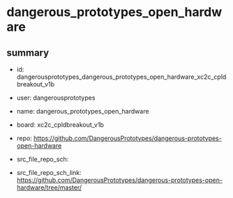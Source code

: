 # dangerous_prototypes_open_hardware
 
## summary 
* id: dangerousprototypes_dangerous_prototypes_open_hardware_xc2c_cpldbreakout_v1b
* user: dangerousprototypes
* name: dangerous_prototypes_open_hardware
* board: xc2c_cpldbreakout_v1b
* repo: https://github.com/DangerousPrototypes/dangerous-prototypes-open-hardware



* src_file_repo_sch: 
* src_file_repo_sch_link: https://github.com/DangerousPrototypes/dangerous-prototypes-open-hardware/tree/master/




